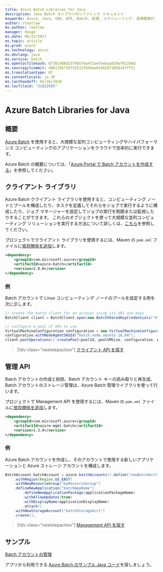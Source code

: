```yaml
---
title: Azure Batch Libraries for Java
description: Java Batch ライブラリのリファレンス ドキュメント
keywords: Azure, Java, SDK, API, Batch, 処理, スケジューリング, 長時間実行
author: rloutlaw
ms.author: routlaw
manager: douge
ms.date: 06/21/2017
ms.topic: article
ms.prod: azure
ms.technology: azure
ms.devlang: java
ms.service: batch
ms.openlocfilehash: 67381d68d23f98579a472aefbebaa929af622b8d
ms.sourcegitcommit: 49b17bbf34732512f836ee634818f1058147ff5c
ms.translationtype: HT
ms.contentlocale: ja-JP
ms.lasthandoff: 04/26/2018
ms.locfileid: "31823595"
---
```

# <a name="azure-batch-libraries-for-java"></a>Azure Batch Libraries for Java

## <a name="overview"></a>概要

[Azure Batch](/azure/batch/batch-technical-overview) を使用すると、大規模な並列コンピューティングやハイパフォーマンス コンピューティングのアプリケーションをクラウドで効率的に実行できます。   

Azure Batch の概要については、「[Azure Portal で Batch アカウントを作成する](/azure/batch/batch-account-create-portal)」を参照してください。

## <a name="client-library"></a>クライアント ライブラリ

Azure Batch クライアント ライブラリを使用すると、コンピューティング ノードとプールを構成したり、タスクを定義してそれらをジョブで実行するように構成したり、ジョブ マネージャーを設定してジョブの実行を制御または監視したりすることができます。 これらのオブジェクトを使って大規模な並列コンピューティング ソリューションを実行する方法について詳しくは、[こちら](/azure/batch/batch-api-basics)を参照してください。

プロジェクトでクライアント ライブラリを使用するには、Maven の `pom.xml` ファイルに[依存関係を追加](https://maven.apache.org/guides/getting-started/index.html#How_do_I_use_external_dependencies)します。

```XML
<dependency>
    <groupId>com.microsoft.azure</groupId>
    <artifactId>azure-batch</artifactId>
    <version>2.0.0</version>
</dependency>
```   

### <a name="example"></a>例

Batch アカウントで Linux コンピューティング ノードのプールを設定する例を次に示します。

```java
// create the batch client for an account using its URI and keys
BatchClient client = BatchClient.open(new BatchSharedKeyCredentials("https://fabrikambatch.eastus.batch.azure.com", "fabrikambatch", batchKey));

// configure a pool of VMs to use 
VirtualMachineConfiguration configuration = new VirtualMachineConfiguration();
configuration.withNodeAgentSKUId("batch.node.ubuntu 16.04");
client.poolOperations().createPool(poolId, poolVMSize, configuration, poolVMCount);
```

> [!div class="nextstepaction"]
> [クライアント API を探す](/java/api/overview/azure/batch/client)


## <a name="management-api"></a>管理 API

Batch アカウントの作成と削除、Batch アカウント キーの読み取りと再生成、Batch アカウントのストレージ管理は、Azure Batch 管理ライブラリを使って行います。

プロジェクトで Management API を使用するには、Maven の `pom.xml` ファイルに[依存関係を追加](https://maven.apache.org/guides/getting-started/index.html#How_do_I_use_external_dependencies)します。

```XML
<dependency>
    <groupId>com.microsoft.azure</groupId>
    <artifactId>azure-mgmt-batch</artifactId>
    <version>1.3.0</version>
</dependency>
```

### <a name="example"></a>例

Azure Batch アカウントを作成し、そのアカウントで使用する新しいアプリケーションと Azure ストレージ アカウントを構成します。

```java
BatchAccount batchAccount = azure.batchAccounts().define("newBatchAcct")
    .withRegion(Region.US_EAST)
    .withNewResourceGroup("myResourceGroup")
    .defineNewApplication("batchAppName")
        .defineNewApplicationPackage(applicationPackageName)
        .withAllowUpdates(true)
        .withDisplayName(applicationDisplayName)
        .attach()
    .withNewStorageAccount("batchStorageAcct")
    .create();
```

> [!div class="nextstepaction"]
> [Management API を探す](/java/api/overview/azure/batch/management)


## <a name="samples"></a>サンプル

[Batch アカウントの管理][1]   

アプリから利用できる [Azure Batch のサンプル Java コード](https://azure.microsoft.com/resources/samples/?platform=java&term=batch)を探しましょう。

[1]: https://github.com/Azure-Samples/batch-java-manage-batch-accounts